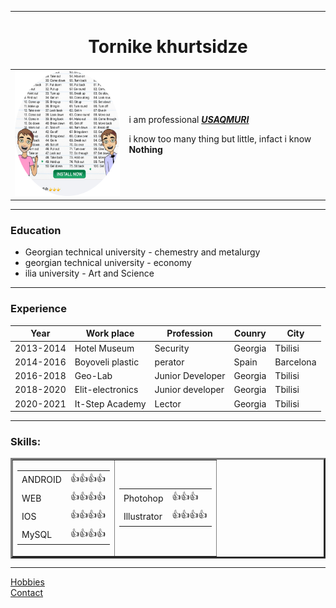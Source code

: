 <!DOCTYPE html>
<html lang="en" dir="ltr">
<head>
  <meta charset="utf-8">
  <title></title>
</head>
<body>
  <hr size="3" noshade>
  <center>
    <h1>Tornike khurtsidze</h1>
  </center>
  <table cellspacing="20">
    <tr>
      <td><img src="img/circle.png" alt="rogoor?" height="200px"></td>
      <td>
        <p>i am professional <a href="https://www.flashscore.com/"> <strong><em>USAQMURI</em></strong></a></p>
        <p>i know too many thing but little, infact i know <strong>Nothing</strong></p>
      </td>
    </tr>
  </table>
  <hr size="3" noshade>
  <h3>Education</h3>
  <ul>
    <li>Georgian technical university - chemestry and metalurgy</li>
    <li>
      georgian technical university - economy
    </li>
    <li> ilia university - Art and Science</li>
  </ul>
  <hr size="3" noshade>
  <h3>Experience</h3>
  <table  cellspacing="10px">
    <thead>
      <tr>
        <th>Year</th>
        <th>Work place</th>
        <th>Profession</th>
        <th>Counry</th>
        <th>City</th>
      </tr>
    </thead>
    <tr>
      <td>2013-2014</td>
      <td>Hotel Museum</td>
      <td>Security</td>
      <td>Georgia</td>
      <td>Tbilisi</td>
    </tr>
    <tr>
      <td>2014-2016</td>
      <td>Boyoveli plastic</td>
      <td>perator</td>
      <td>Spain</td>
      <td>Barcelona</td>
    </tr>
    <tr>
      <td>2016-2018</td>
      <td>Geo-Lab</td>
      <td>Junior Developer</td>
      <td>Georgia</td>
      <td>Tbilisi</td>
    </tr>
    <tr>
      <td>2018-2020</td>
      <td>Elit-electronics</td>
      <td>Junior developer</td>
      <td>Georgia</td>
      <td>Tbilisi</td>
    </tr>
    <tr>
      <td>2020-2021</td>
      <td>It-Step Academy</td>
      <td>Lector</td>
      <td>Georgia</td>
      <td>Tbilisi</td>
    </tr>
  </table>
  <hr size="3" noshade>
  <h3>Skills:</h3>
  <table border="3" cellspacing ="10px">
    <tr>
      <td>
        <table>
          <tr>
            <td>ANDROID</td>
            <td>👍👍👍👍</td>
          </tr>
          <tr>
            <td>WEB</td>
            <td>👍👍👍👍</td>
          </tr>
          <tr>
            <td>IOS</td>
            <td>👍👍👍👍</td>
          </tr>
          <tr>
            <td>MySQL</td>
            <td>👍👍👍👍</td>
          </tr>
        </table>
      </td>
      <td>
        <table>
          <tr>
            <td>Photohop</td>
            <td>👍👍👍</td>
          </tr>
          <tr>
            <td>Illustrator</td>
            <td>👍👍👍👍</td>
          </tr>
        </table>
      </td>
    </tr>
  </table>

<hr size="3" noshade>
  <a href="hobbies.html">Hobbies</a>
  <br>
  <a href="contact.html">Contact</a>
</body>

</html>
